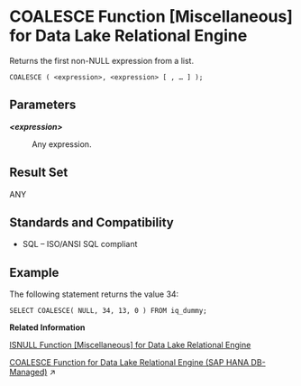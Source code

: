 <!-- loioa53d627984f21015a1fa9a5eb36a5dde -->

# COALESCE Function \[Miscellaneous\] for Data Lake Relational Engine

Returns the first non-NULL expression from a list.



```
COALESCE ( <expression>, <expression> [ , … ] );
```



<a name="loioa53d627984f21015a1fa9a5eb36a5dde__COALESCE_parm1"/>

## Parameters


<dl>
<dt><b>

*<expression\>*

</b></dt>
<dd>

Any expression.



</dd>
</dl>



<a name="loioa53d627984f21015a1fa9a5eb36a5dde__COALESCE_returns1"/>

## Result Set

ANY



<a name="loioa53d627984f21015a1fa9a5eb36a5dde__COALESCE_standards1"/>

## Standards and Compatibility

-   SQL – ISO/ANSI SQL compliant



<a name="loioa53d627984f21015a1fa9a5eb36a5dde__COALESCE_examples"/>

## Example

The following statement returns the value 34:

```
SELECT COALESCE( NULL, 34, 13, 0 ) FROM iq_dummy;
```

**Related Information**  


[ISNULL Function \[Miscellaneous\] for Data Lake Relational Engine](isnull-function-miscellaneous-for-data-lake-relational-engine-a55a73c.md "Returns the value of the first non-NULL expression in the parameter list.")

[COALESCE Function for Data Lake Relational Engine (SAP HANA DB-Managed)](https://help.sap.com/viewer/a898e08b84f21015969fa437e89860c8/2023_4_QRC/en-US/4af5411816c4466b9335a79034b00833.html "Returns the first non-NULL expression from a list.") :arrow_upper_right:

